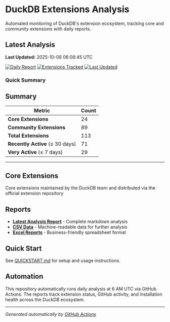 # DuckDB Extensions Analysis

Automated monitoring of DuckDB's extension ecosystem, tracking core and community extensions with daily reports.

## Latest Analysis

**Last Updated:** 2025-10-08 06:08:45 UTC

[![Daily Report](https://img.shields.io/badge/Daily%20Report-Active-green)](./reports/latest.md)
[![Extensions Tracked](https://img.shields.io/badge/Extensions%20Tracked-113-blue)](./reports/latest.md)
[![Last Updated](https://img.shields.io/badge/Last%20Updated-2025-10-08%2006:08:45%20UTC-lightgrey)](./reports/latest.md)

### Quick Summary

## Summary

| **Metric** | **Count** |
|------------|-----------|
| **Core Extensions** | 24 |
| **Community Extensions** | 89 |
| **Total Extensions** | 113 |
| **Recently Active** (≤ 30 days) | 71 |
| **Very Active** (≤ 7 days) | 29 |


---
## Core Extensions

Core extensions maintained by the DuckDB team and distributed via the official extension repository

## Reports

- **[Latest Analysis Report](./reports/latest.md)** - Complete markdown analysis
- **[CSV Data](./reports/)** - Machine-readable data for further analysis  
- **[Excel Reports](./reports/)** - Business-friendly spreadsheet format

## Quick Start

See [QUICKSTART.md](./QUICKSTART.md) for setup and usage instructions.

## Automation

This repository automatically runs daily analysis at 6 AM UTC via GitHub Actions.
The reports track extension status, GitHub activity, and installation health across the DuckDB ecosystem.

---
*Generated automatically by [GitHub Actions](.github/workflows/daily-extensions-report.yml)*
